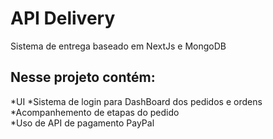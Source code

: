 # API Delivery
Sistema de entrega baseado em NextJs e MongoDB

## Nesse projeto contém:
*UI
*Sistema de login para DashBoard dos pedidos e ordens
*Acompanhemento de etapas do pedido  
*Uso de API de pagamento PayPal

